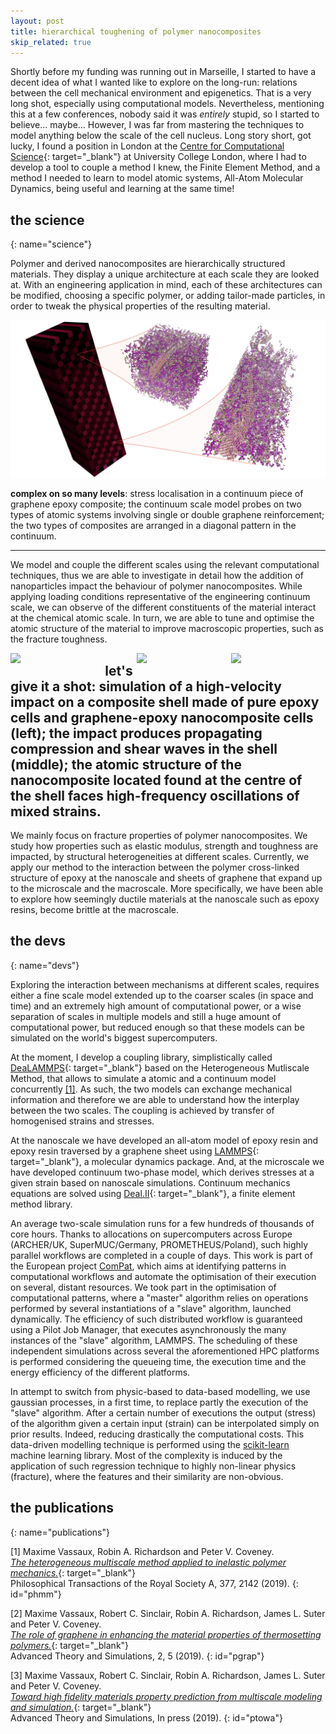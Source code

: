```yaml
---
layout: post
title: hierarchical toughening of polymer nanocomposites
skip_related: true
---
```


<!--
* decompose in three pages, accessed in header unfolding menu under projects

* or pop each of these pages from the figure on the main page

* contour separately science and devs parts on each topic

* recap links at bottom
-->

Shortly before my funding was running out in Marseille, I started to have a decent idea of what I wanted like to explore on the long-run: relations between the cell mechanical environment and epigenetics. That is a very long shot, especially using computational models. Nevertheless, mentioning this at a few conferences, nobody said it was *entirely* stupid, so I started to believe... maybe... However, I was far from mastering the techniques to model anything below the scale of the cell nucleus. Long story short, got lucky, I found a position in London at the [Centre for Computational Science](http://ccs.chem.ucl.ac.uk/){: target="_blank"} at University College London, where I had to develop a tool to couple a method I knew, the Finite Element Method, and a method I needed to learn to model atomic systems, All-Atom Molecular Dynamics, being useful and learning at the same time!

## the science
{: name="science"}

Polymer and derived nanocomposites are hierarchically structured materials. They display a unique architecture at each scale they are looked at. With an engineering application in mind, each of these architectures can be modified, choosing a specific polymer, or adding tailor-made particles, in order to tweak the physical properties of the resulting material.

<img src="/static/hmm_bicomposite_lo.jpg">

**complex on so many levels**: stress localisation in a continuum piece of graphene epoxy composite; the continuum scale model probes on two types of atomic systems involving single or double graphene reinforcement; the two types of composites are arranged in a diagonal pattern in the continuum.

---

We model and couple the different scales using the relevant computational techniques, thus we are able to investigate in detail how the addition of nanoparticles impact the behaviour of polymer nanocomposites. While applying loading conditions representative of the engineering continuum scale, we can observe of the different constituents of the material interact at the chemical atomic scale. In turn, we are able to tune and optimise the atomic structure of the material to improve macroscopic properties, such as the fracture toughness.

<div>
  <div style="float: left; width: 30%">
    <img src="/static/g1_distribution_shell_web.png">
  </div>
  <div style="float: right; width: 30%">
    <img src="/static/g0_nrep1_impact_25fps.gif">
  </div>
  <div style="float: right; width: 30%">
    <img src="/static/dropweight_atomistic.gif">
  </div>
</div>

**let's give it a shot**: simulation of a high-velocity impact on a composite shell made of pure epoxy cells and graphene-epoxy nanocomposite cells (left); the impact produces propagating compression and shear waves in the shell (middle); the atomic structure of the nanocomposite located found at the centre of the shell faces high-frequency oscillations of mixed strains.
---

We mainly focus on fracture properties of polymer nanocomposites. We study how properties such as elastic modulus, strength and toughness are impacted, by structural heterogeneities at different scales. Currently, we apply our method to the interaction between the polymer cross-linked structure of epoxy at the nanoscale and sheets of graphene that expand up to the microscale and the macroscale. More specifically, we have been able to explore how seemingly ductile materials at the nanoscale such as epoxy resins, become brittle at the macroscale.

## the devs
{: name="devs"}

Exploring the interaction between mechanisms at different scales, requires either a fine scale model extended up to the coarser scales (in space and time) and an extremely high amount of computational power, or a wise separation of scales in multiple models and still a huge amount of computational power, but reduced enough so that these models can be simulated on the world's biggest supercomputers.

At the moment, I develop a coupling library, simplistically called [DeaLAMMPS](https://github.com/mvassaux/DeaLAMMPS/){: target="_blank"} based on the Heterogeneous Mutliscale Method, that allows to simulate a atomic and a continuum model concurrently [[1]](#phmm). As such, the two models can exchange mechanical information and therefore we are able to understand how the interplay between the two scales. The coupling is achieved by transfer of homogenised strains and stresses.

<!-- <img src="../../static/dogbone.gif" width="400"> -->
<!-- **video: macroscale dogbone test and nanoscale tensile test** -->

At the nanoscale we have developed an all-atom model of epoxy resin and epoxy resin traversed by a graphene sheet using [LAMMPS](http://lammps.sandia.gov/){: target="_blank"}, a molecular dynamics package. And, at the microscale we have developed continuum two-phase model, which derives stresses at a given strain based on nanoscale simulations. Continuum mechanics equations are solved using [Deal.II](https://www.dealii.org/){: target="_blank"}, a finite element method library.

An average two-scale simulation runs for a few hundreds of thousands of core hours. Thanks to allocations on supercomputers across Europe (ARCHER/UK, SuperMUC/Germany, PROMETHEUS/Poland), such highly parallel workflows are completed in a couple of days. This work is part of the European project [ComPat](http://www.compat-project.eu/), which aims at identifying patterns in computational workflows and automate the optimisation of their execution on several, distant resources. We took part in the optimisation of computational patterns, where a "master" algorithm relies on operations performed by several instantiations of a "slave" algorithm, launched dynamically. The efficiency of such distributed workflow is guaranteed using a Pilot Job Manager, that executes asynchronously the many instances of the "slave" algorithm, LAMMPS. The scheduling of these independent simulations across several the aforementioned HPC platforms is performed considering the queueing time, the execution time and the energy efficiency of the different platforms.

In attempt to switch from physic-based to data-based modelling, we use gaussian processes, in a first time, to replace partly the execution of the "slave" algorithm. After a certain number of executions the output (stress) of the algorithm given a certain input (strain) can be interpolated simply on prior results. Indeed, reducing drastically the computational costs. This data-driven modelling technique is performed using the [scikit-learn](http://scikit-learn.org) machine learning library. Most of the complexity is induced by the application of such regression technique to highly non-linear physics (fracture), where the features and their similarity are non-obvious.

## the publications
{: name="publications"}

[1] Maxime Vassaux, Robin A. Richardson and Peter V. Coveney.<br>[*The heterogeneous multiscale method applied to inelastic polymer mechanics.*](https://doi.org/10.1098/rsta.2018.0150){: target="_blank"}<br>Philosophical Transactions of the Royal Society A, 377, 2142 (2019).
{: id="phmm"}

[2] Maxime Vassaux, Robert C. Sinclair, Robin A. Richardson, James L. Suter and Peter V. Coveney.<br>[*The role of graphene in enhancing the material properties of thermosetting polymers.*](https://doi.org/10.1002/adts.201800168){: target="_blank"}<br>Advanced Theory and Simulations, 2, 5 (2019).
{: id="pgrap"}

[3] Maxime Vassaux, Robert C. Sinclair, Robin A. Richardson, James L. Suter and Peter V. Coveney.<br>[*Toward high fidelity materials property prediction from multiscale modeling and simulation.*](https://doi.org/10.1002/adts.201800168){: target="_blank"}<br>Advanced Theory and Simulations, In press (2019).
{: id="ptowa"}

